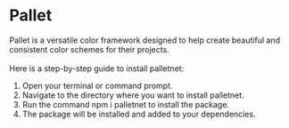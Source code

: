 # Pallet
Pallet is a versatile color framework designed to help create beautiful and consistent color schemes for their projects. 
<br> <br>
Here is a step-by-step guide to install palletnet:
1. Open your terminal or command prompt.
2. Navigate to the directory where you want to install palletnet.
3. Run the command npm i palletnet to install the package.
4. The package will be installed and added to your dependencies.



